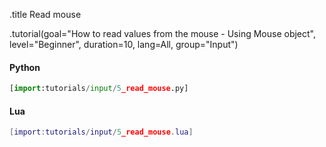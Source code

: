 .title Read mouse

.tutorial(goal="How to read values from the mouse - Using Mouse object", level="Beginner", duration=10, lang=All, group="Input")

#### Python

```python
[import:tutorials/input/5_read_mouse.py]
```

#### Lua

```lua
[import:tutorials/input/5_read_mouse.lua]
```
